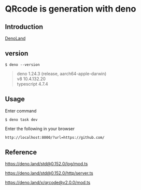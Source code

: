 # QRcode is generation with deno

## Introduction

[DenoLand](https://deno.land)

## version

```
$ deno --version
```

> deno 1.24.3 (release, aarch64-apple-darwin)  
> v8 10.4.132.20  
> typescript 4.7.4

## Usage

Enter command

```
$ deno task dev
```

Enter the following in your browser

```
http://localhost:8000/?url=https://github.com/
```

## Reference

https://deno.land/std@0.152.0/log/mod.ts

https://deno.land/std@0.152.0/http/server.ts

https://deno.land/x/qrcode@v2.0.0/mod.ts
